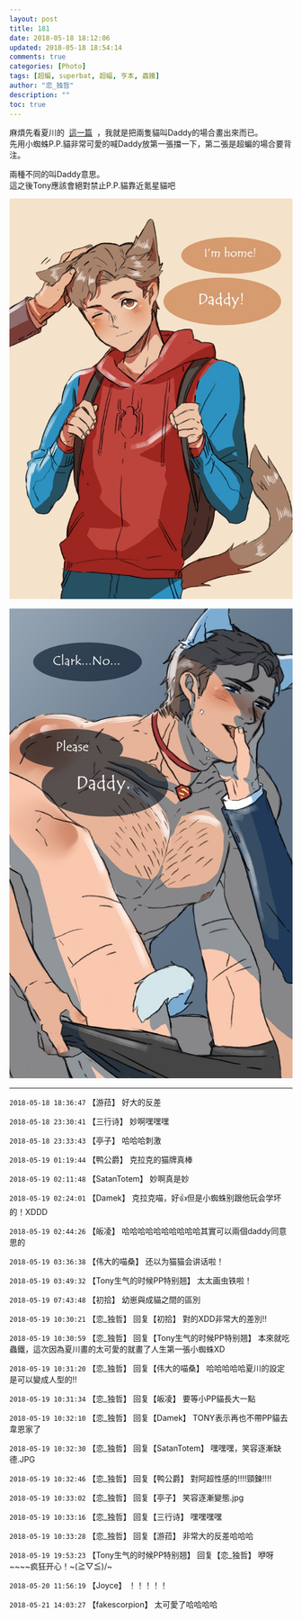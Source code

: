 ```yaml
---
layout: post
title: 181
date: 2018-05-18 18:12:06
updated: 2018-05-18 18:54:14
comments: true
categories: [Photo]
tags: [超蝙, superbat, 超蝠, 亨本, 蟲鐵]
author: "恋_独哲"
description: ""
toc: true
---
```


<p dir="ltr"  >麻煩先看夏川的&nbsp;&nbsp;<a target="_blank" href="http://xiafuzi221.lofter.com/post/1d617130_12da35c8"  >這一篇</a>&nbsp;&nbsp;，我就是把兩隻貓叫Daddy的場合畫出來而已。<br />先用小蜘蛛P.P.貓非常可愛的喊Daddy放第一張擋一下，第二張是超蝙的場合要背注。</p> 
<p dir="ltr"  >兩種不同的叫Daddy意思。<br />這之後Tony應該會絕對禁止P.P.貓靠近氪星貓吧</p>

![](https://raw.githubusercontent.com/alicewish/maple50821/master/img_YW5MWVN1NEpoZFZLYWttdUIzOENqNlpycS93V0lpcW04VmE3TXlpcTJEVnJUanNCMGQ1TDBRPT0.jpg)

![](https://raw.githubusercontent.com/alicewish/maple50821/master/img_YW5MWVN1NEpoZFZLYWttdUIzOENqNGF6QjFLNkRuSk9NNWtNQ2Q0Q05qWnVycldWQ1FpOUpnPT0.jpg)

---

`2018-05-18 18:36:47` 【游菈】 好大的反差

`2018-05-18 23:30:41` 【三行诗】 妙啊嘿嘿嘿

`2018-05-18 23:33:43` 【亭子】 哈哈哈刺激

`2018-05-19 01:19:44` 【鸭公爵】 克拉克的猫牌真棒

`2018-05-19 02:11:48` 【SatanTotem】 妙啊真是妙

`2018-05-19 02:24:01` 【Damek】 克拉克喵，好👍但是小蜘蛛别跟他玩会学坏的！XDDD

`2018-05-19 02:44:26` 【皈凌】 哈哈哈哈哈哈哈哈哈哈其實可以兩個daddy同意思的

`2018-05-19 03:36:38` 【伟大的喵桑】 还以为猫猫会讲话啦！

`2018-05-19 03:49:32` 【Tony生气的时候PP特别翘】 太太画虫铁啦！

`2018-05-19 07:43:48` 【初拾】 幼崽與成貓之間的區別

`2018-05-19 10:30:21` 【恋\_独哲】 回复【初拾】 對的XDD非常大的差別!!

`2018-05-19 10:30:59` 【恋\_独哲】 回复【Tony生气的时候PP特别翘】 本來就吃蟲鐵，這次因為夏川畫的太可愛的就畫了人生第一張小蜘蛛XD

`2018-05-19 10:31:20` 【恋\_独哲】 回复【伟大的喵桑】 哈哈哈哈哈夏川的設定是可以變成人型的!!

`2018-05-19 10:31:34` 【恋\_独哲】 回复【皈凌】 要等小PP貓長大一點

`2018-05-19 10:32:10` 【恋\_独哲】 回复【Damek】 TONY表示再也不帶PP貓去韋恩家了

`2018-05-19 10:32:30` 【恋\_独哲】 回复【SatanTotem】 嘿嘿嘿，笑容逐漸缺德.JPG

`2018-05-19 10:32:46` 【恋\_独哲】 回复【鸭公爵】 對阿超性感的!!!!頸鍊!!!!

`2018-05-19 10:33:02` 【恋\_独哲】 回复【亭子】 笑容逐漸變態.jpg

`2018-05-19 10:33:16` 【恋\_独哲】 回复【三行诗】 嘿嘿嘿嘿

`2018-05-19 10:33:28` 【恋\_独哲】 回复【游菈】 非常大的反差哈哈哈

`2018-05-19 19:53:23` 【Tony生气的时候PP特别翘】 回复【恋\_独哲】 咿呀~~~~疯狂开心！~\(≧▽≦)/~

`2018-05-20 11:56:19` 【Joyce】 ！！！！！

`2018-05-21 14:03:27` 【fakescorpion】 太可愛了哈哈哈哈
